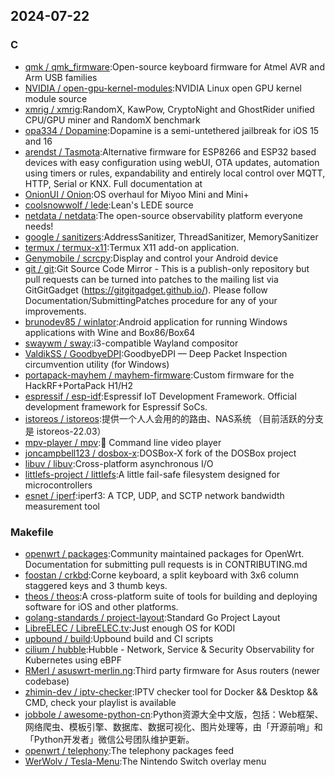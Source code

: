 ## 2024-07-22

### C

* [qmk / qmk_firmware](https://github.com/qmk/qmk_firmware):Open-source keyboard firmware for Atmel AVR and Arm USB families
* [NVIDIA / open-gpu-kernel-modules](https://github.com/NVIDIA/open-gpu-kernel-modules):NVIDIA Linux open GPU kernel module source
* [xmrig / xmrig](https://github.com/xmrig/xmrig):RandomX, KawPow, CryptoNight and GhostRider unified CPU/GPU miner and RandomX benchmark
* [opa334 / Dopamine](https://github.com/opa334/Dopamine):Dopamine is a semi-untethered jailbreak for iOS 15 and 16
* [arendst / Tasmota](https://github.com/arendst/Tasmota):Alternative firmware for ESP8266 and ESP32 based devices with easy configuration using webUI, OTA updates, automation using timers or rules, expandability and entirely local control over MQTT, HTTP, Serial or KNX. Full documentation at
* [OnionUI / Onion](https://github.com/OnionUI/Onion):OS overhaul for Miyoo Mini and Mini+
* [coolsnowwolf / lede](https://github.com/coolsnowwolf/lede):Lean's LEDE source
* [netdata / netdata](https://github.com/netdata/netdata):The open-source observability platform everyone needs!
* [google / sanitizers](https://github.com/google/sanitizers):AddressSanitizer, ThreadSanitizer, MemorySanitizer
* [termux / termux-x11](https://github.com/termux/termux-x11):Termux X11 add-on application.
* [Genymobile / scrcpy](https://github.com/Genymobile/scrcpy):Display and control your Android device
* [git / git](https://github.com/git/git):Git Source Code Mirror - This is a publish-only repository but pull requests can be turned into patches to the mailing list via GitGitGadget (https://gitgitgadget.github.io/). Please follow Documentation/SubmittingPatches procedure for any of your improvements.
* [brunodev85 / winlator](https://github.com/brunodev85/winlator):Android application for running Windows applications with Wine and Box86/Box64
* [swaywm / sway](https://github.com/swaywm/sway):i3-compatible Wayland compositor
* [ValdikSS / GoodbyeDPI](https://github.com/ValdikSS/GoodbyeDPI):GoodbyeDPI — Deep Packet Inspection circumvention utility (for Windows)
* [portapack-mayhem / mayhem-firmware](https://github.com/portapack-mayhem/mayhem-firmware):Custom firmware for the HackRF+PortaPack H1/H2
* [espressif / esp-idf](https://github.com/espressif/esp-idf):Espressif IoT Development Framework. Official development framework for Espressif SoCs.
* [istoreos / istoreos](https://github.com/istoreos/istoreos):提供一个人人会用的的路由、NAS系统 （目前活跃的分支是 istoreos-22.03）
* [mpv-player / mpv](https://github.com/mpv-player/mpv):🎥 Command line video player
* [joncampbell123 / dosbox-x](https://github.com/joncampbell123/dosbox-x):DOSBox-X fork of the DOSBox project
* [libuv / libuv](https://github.com/libuv/libuv):Cross-platform asynchronous I/O
* [littlefs-project / littlefs](https://github.com/littlefs-project/littlefs):A little fail-safe filesystem designed for microcontrollers
* [esnet / iperf](https://github.com/esnet/iperf):iperf3: A TCP, UDP, and SCTP network bandwidth measurement tool

### Makefile

* [openwrt / packages](https://github.com/openwrt/packages):Community maintained packages for OpenWrt. Documentation for submitting pull requests is in CONTRIBUTING.md
* [foostan / crkbd](https://github.com/foostan/crkbd):Corne keyboard, a split keyboard with 3x6 column staggered keys and 3 thumb keys.
* [theos / theos](https://github.com/theos/theos):A cross-platform suite of tools for building and deploying software for iOS and other platforms.
* [golang-standards / project-layout](https://github.com/golang-standards/project-layout):Standard Go Project Layout
* [LibreELEC / LibreELEC.tv](https://github.com/LibreELEC/LibreELEC.tv):Just enough OS for KODI
* [upbound / build](https://github.com/upbound/build):Upbound build and CI scripts
* [cilium / hubble](https://github.com/cilium/hubble):Hubble - Network, Service & Security Observability for Kubernetes using eBPF
* [RMerl / asuswrt-merlin.ng](https://github.com/RMerl/asuswrt-merlin.ng):Third party firmware for Asus routers (newer codebase)
* [zhimin-dev / iptv-checker](https://github.com/zhimin-dev/iptv-checker):IPTV checker tool for Docker && Desktop && CMD, check your playlist is available
* [jobbole / awesome-python-cn](https://github.com/jobbole/awesome-python-cn):Python资源大全中文版，包括：Web框架、网络爬虫、模板引擎、数据库、数据可视化、图片处理等，由「开源前哨」和「Python开发者」微信公号团队维护更新。
* [openwrt / telephony](https://github.com/openwrt/telephony):The telephony packages feed
* [WerWolv / Tesla-Menu](https://github.com/WerWolv/Tesla-Menu):The Nintendo Switch overlay menu
